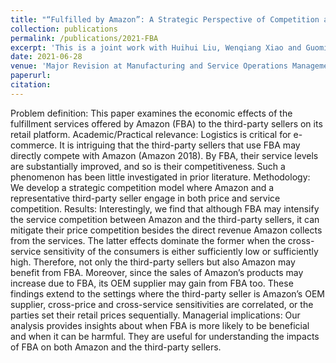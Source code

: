 ```yaml
---
title: "“Fulfilled by Amazon”: A Strategic Perspective of Competition at the E-commerce Platform"
collection: publications
permalink: /publications/2021-FBA
excerpt: 'This is a joint work with Huihui Liu, Wenqiang Xiao and Guoming Lai'
date: 2021-06-28
venue: 'Major Revision at Manufacturing and Service Operations Management'
paperurl: 
citation: 
---
```

Problem definition: This paper examines the economic effects of the fulfillment services
offered by Amazon (FBA) to the third-party sellers on its retail platform. Academic/Practical
relevance: Logistics is critical for e-commerce. It is intriguing that the third-party sellers that
use FBA may directly compete with Amazon (Amazon 2018). By FBA, their service levels
are substantially improved, and so is their competitiveness. Such a phenomenon has been little
investigated in prior literature. Methodology: We develop a strategic competition model where
Amazon and a representative third-party seller engage in both price and service competition.
Results: Interestingly, we find that although FBA may intensify the service competition between
Amazon and the third-party sellers, it can mitigate their price competition besides the direct
revenue Amazon collects from the services. The latter effects dominate the former when the
cross-service sensitivity of the consumers is either sufficiently low or sufficiently high. Therefore,
not only the third-party sellers but also Amazon may benefit from FBA. Moreover, since the
sales of Amazon’s products may increase due to FBA, its OEM supplier may gain from FBA too.
These findings extend to the settings where the third-party seller is Amazon’s OEM supplier,
cross-price and cross-service sensitivities are correlated, or the parties set their retail prices
sequentially. Managerial implications: Our analysis provides insights about when FBA is
more likely to be beneficial and when it can be harmful. They are useful for understanding the
impacts of FBA on both Amazon and the third-party sellers.
